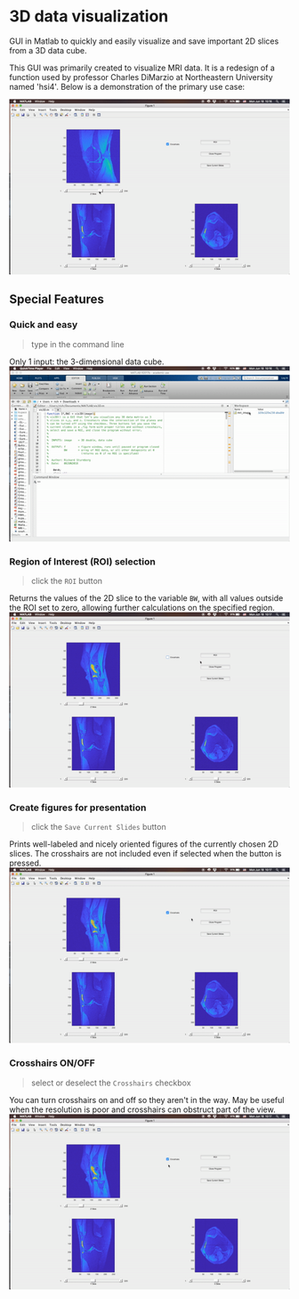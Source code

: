 # 3D data visualization
GUI in Matlab to quickly and easily visualize and save important 2D slices from a 3D data cube.

This GUI was primarily created to visualize MRI data. It is a redesign of a function used by 
professor Charles DiMarzio at Northeastern University named 'hsi4'. Below is a demonstration of the primary use case:

![](demo_gifs/primary_use.gif)

## Special Features

### Quick and easy
> type in the command line

Only 1 input: the 3-dimensional data cube.
![](demo_gifs/launch.gif)

### Region of Interest (ROI) selection
> click the `ROI` button

Returns the values of the 2D slice to the variable `BW`, with all values outside the ROI set to zero, allowing further calculations on the specified region.
![](demo_gifs/roi.gif)

### Create figures for presentation
> click the `Save Current Slides` button

Prints well-labeled and nicely oriented figures of the currently chosen 2D slices. The crosshairs are not included even if selected when the button is pressed.
![](demo_gifs/save_slides.gif)

### Crosshairs ON/OFF
> select or deselect the `Crosshairs` checkbox

You can turn crosshairs on and off so they aren't in the way. May be useful when the resolution is poor and crosshairs can obstruct part of the view.
![](demo_gifs/crosshairs.gif)
